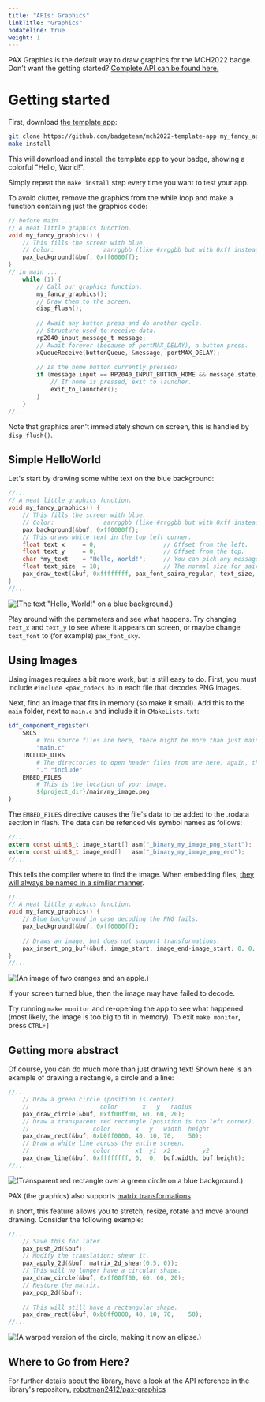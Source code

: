 ```yaml
---
title: "APIs: Graphics"
linkTitle: "Graphics"
nodateline: true
weight: 1
---
```


PAX Graphics is the default way to draw graphics for the MCH2022 badge.
Don't want the getting started? [Complete API can be found here.](https://github.com/robotman2412/pax-graphics/tree/main/docs#pax-graphics-documentation)


# Getting started

First, download [the template app](https://github.com/badgeteam/mch2022-template-app):

```bash
git clone https://github.com/badgeteam/mch2022-template-app my_fancy_app
make install
```

This will download and install the template app to your badge, showing a
colorful "Hello, World!".

Simply repeat the `make install` step every time you want to test your app.

To avoid clutter, remove the graphics from the while loop and make a function
containing just the graphics code:

```c
// before main ...
// A neat little graphics function.
void my_fancy_graphics() {
    // This fills the screen with blue.
    // Color:              aarrggbb (like #rrggbb but with 0xff instead of #).
    pax_background(&buf, 0xff0000ff);
}
// in main ...
    while (1) {
        // Call our graphics function.
        my_fancy_graphics();
        // Draw them to the screen.
        disp_flush();
        
        // Await any button press and do another cycle.
        // Structure used to receive data.
        rp2040_input_message_t message;
        // Await forever (because of portMAX_DELAY), a button press.
        xQueueReceive(buttonQueue, &message, portMAX_DELAY);
        
        // Is the home button currently pressed?
        if (message.input == RP2040_INPUT_BUTTON_HOME && message.state) {
            // If home is pressed, exit to launcher.
            exit_to_launcher();
        }
    }
//...
```
Note that graphics aren't immediately shown on screen, this is handled by `disp_flush()`.

## Simple HelloWorld

Let's start by drawing some white text on the blue background:

```c
//...
// A neat little graphics function.
void my_fancy_graphics() {
    // This fills the screen with blue.
    // Color:              aarrggbb (like #rrggbb but with 0xff instead of #).
    pax_background(&buf, 0xff0000ff);
    // This draws white text in the top left corner.
    float text_x     = 0;                   // Offset from the left.
    float text_y     = 0;                   // Offset from the top.
    char *my_text    = "Hello, World!";     // You can pick any message you'd like.
    float text_size  = 18;                  // The normal size for saira regular.
    pax_draw_text(&buf, 0xffffffff, pax_font_saira_regular, text_size, text_x, text_y, my_text);
}
//...
```
![(The text "Hello, World!" on a blue background.)](pax_helloworld.jpg)

Play around with the parameters and see what happens. Try changing `text_x` and
`text_y` to see where it appears on screen, or maybe change `text_font` to (for
example) `pax_font_sky`.

## Using Images

Using images requires a bit more work, but is still easy to do.  First, you
must include `#include <pax_codecs.h>` in each file that decodes PNG
images.


Next, find an image that fits in memory (so make it small). Add this
to the `main` folder, next to `main.c` and include it in `CMakeLists.txt`:

```cmake
idf_component_register(
    SRCS
        # You source files are here, there might be more than just main.c
        "main.c"
    INCLUDE_DIRS
        # The directories to open header files from are here, again, there might be more.
        "." "include"
    EMBED_FILES
        # This is the location of your image.
        ${project_dir}/main/my_image.png
)
```

The `EMBED_FILES` directive causes the file's data to be added to the .rodata
section in flash. The data can be refenced vis symbol names as follows:

```c
//...
extern const uint8_t image_start[] asm("_binary_my_image_png_start");
extern const uint8_t image_end[]   asm("_binary_my_image_png_end");
//...
```

This tells the compiler where to find the image.  When embedding files, [they
will always be named in a similiar manner](https://docs.espressif.com/projects/esp-idf/en/latest/esp32/api-guides/build-system.html#embedding-binary-data).

```c
//...
// A neat little graphics function.
void my_fancy_graphics() {
    // Blue background in case decoding the PNG fails.
    pax_background(&buf, 0xff0000ff);
    
    // Draws an image, but does not support transformations.
    pax_insert_png_buf(&buf, image_start, image_end-image_start, 0, 0, CODEC_FLAG_OPTIMAL);
}
//...
```

![(An image of two oranges and an apple.)](pax_png_decode.jpg)

If your screen turned blue, then the image may have failed to decode.

Try running `make monitor` and re-opening the app to see what happened (most
likely, the image is too big to fit in memory).  To exit `make monitor`, press
`CTRL+]`


## Getting more abstract

Of course, you can do much more than just drawing text!
Shown here is an example of drawing a rectangle, a circle and a line:

```c
//...
    // Draw a green circle (position is center).
    //                    color       x   y   radius
    pax_draw_circle(&buf, 0xff00ff00, 60, 60, 20);
    // Draw a transparent red rectangle (position is top left corner).
    //                  color       x   y   width  height
    pax_draw_rect(&buf, 0xb0ff0000, 40, 10, 70,    50);
    // Draw a white line across the entire screen.
    //                  color       x1  y1  x2         y2
    pax_draw_line(&buf, 0xffffffff, 0,  0,  buf.width, buf.height);
//...
```
![(Transparent red rectangle over a green circle on a blue background.)](pax_shapes.jpg)

PAX (the graphics) also supports [matrix
transformations](https://github.com/robotman2412/pax-graphics/tree/main/docs#api-reference-matrix-transformations).

In short, this feature allows you to stretch, resize, rotate and move around
drawing. Consider the following example:

```c
//...
    // Save this for later.
    pax_push_2d(&buf);
    // Modify the translation: shear it.
    pax_apply_2d(&buf, matrix_2d_shear(0.5, 0));
    // This will no longer have a circular shape.
    pax_draw_circle(&buf, 0xff00ff00, 60, 60, 20);
    // Restore the matrix.
    pax_pop_2d(&buf);
    
    // This will still have a rectangular shape.
    pax_draw_rect(&buf, 0xb0ff0000, 40, 10, 70,    50);
//...

```

![(A warped version of the circle, making it now an elipse.)](pax_transform.jpg)

## Where to Go from Here?

For further details about the library, have a look at the API reference in the library's repository, [robotman2412/pax-graphics](https://github.com/robotman2412/pax-graphics/tree/main/docs#api-reference)

